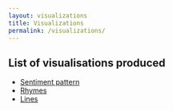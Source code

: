 ```yaml
---
layout: visualizations
title: Visualizations
permalink: /visualizations/
---
```


## List of visualisations produced

* <a href="/sentiment-pattern/">Sentiment pattern</a>
* <a href="/rhymes/">Rhymes</a>
* <a href="/lines/">Lines</a>


